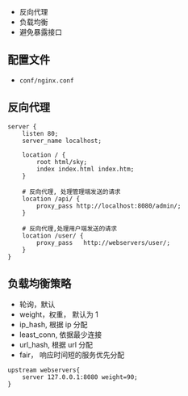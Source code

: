 
- 反向代理
- 负载均衡
- 避免暴露接口

## 配置文件

- `conf/nginx.conf`

## 反向代理

```nginx
server {
	listen 80;
	server_name localhost;
	
	location / {
		root html/sky;
		index index.html index.htm;
	}
	
	# 反向代理, 处理管理端发送的请求
	location /api/ {
		proxy_pass http://localhost:8080/admin/;
	}
	
	# 反向代理,处理用户端发送的请求
	location /user/ {
		proxy_pass   http://webservers/user/;
	}
}
```

## 负载均衡策略

- 轮询，默认
- weight，权重， 默认为 1
- ip_hash, 根据 ip 分配
- least_conn, 依据最少连接
- url_hash, 根据 url 分配
- fair， 响应时间短的服务优先分配

```nginx
upstream webservers{
	server 127.0.0.1:8080 weight=90;
}
```